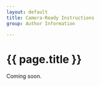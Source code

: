 ```yaml
---
layout: default
title: Camera-Ready Instructions
group: Author Information

---
```


# {{ page.title }}

Coming soon.
